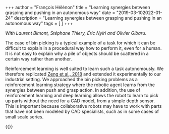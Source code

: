 +++
author = "François Hélénon"
title = "Learning synergies between grasping and pushing in an autonomous way"
date = "2019-03-102022-01-24"
description = "Learning synergies between grasping and pushing in an autonomous way"
tags = [
]
+++

*With Laurent Bimont, Stéphane Thiery, Éric Nyiri and Olivier Gibaru*.
   
  The case of bin picking is a typical example of a task for which it can be difficult to explain in a procedural way how to perform it, even for a human. It is not easy to explain why a pile of objects should be scattered in a certain way rather than another.

  Reinforcement learning is well suited to learn such a task autonomously. We therefore replicated [Zeng et al., 2018](https://vpg.cs.princeton.edu/) and extended it experimentally to our industrial setting. We approached the bin picking problems as a reinforcement learning strategy where the robotic agent learns from the synergies between push and grasp action. In addition, the use of reinforcement learning and deep learning allows the robot to learn to pick up parts without the need for a CAD model, from a simple depth sensor. This is important because collaborative robots may have to work with parts that have not been modeled by CAD specialists, such as in some cases of small scale series.

 {{<youtube T592ye7RPxQ>}}



